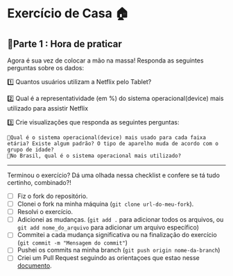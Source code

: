 # Exercício de Casa 🏠

## 💠Parte 1 : Hora de praticar

Agora é sua vez de colocar a mão na massa! Responda as seguintes perguntas sobre os dados:

1️⃣ Quantos usuários utilizam a Netflix pelo Tablet?

2️⃣ Qual é a representatividade (em %) do sistema operacional(device) mais utilizado para assistir Netflix

3️⃣ Crie visualizações que responda as seguintes perguntas:

    🔸Qual é o sistema operacional(device) mais usado para cada faixa etária? Existe algum padrão? O tipo de aparelho muda de acordo com o grupo de idade?
    🔸No Brasil, qual é o sistema operacional mais utilizado? 
---

Terminou o exercício? Dá uma olhada nessa checklist e confere se tá tudo certinho, combinado?!

- [ ] Fiz o fork do repositório.
- [ ] Clonei o fork na minha máquina (`git clone url-do-meu-fork`).
- [ ] Resolvi o exercício.
- [ ] Adicionei as mudanças. (`git add .` para adicionar todos os arquivos, ou `git add nome_do_arquivo` para adicionar um arquivo específico)
- [ ] Commitei a cada mudança significativa ou na finalização do exercício (`git commit -m "Mensagem do commit"`)
- [ ] Pushei os commits na minha branch (`git push origin nome-da-branch`)
- [ ] Criei um Pull Request seguindo as orientaçoes que estao nesse [documento](https://github.com/mflilian/repo-example/blob/main/exercicios/para-casa/instrucoes-pull-request.md).

